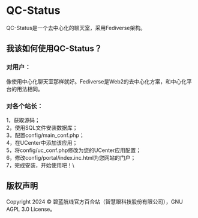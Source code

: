 # QC-Status
QC-Status是一个去中心化的聊天室，采用Fediverse架构。
## 我该如何使用QC-Status？
### 对用户：
像使用中心化聊天室那样就好。Fediverse是Web2的去中心化方案，和中心化平台的用法相同。
### 对各个站长：
1，获取源码；\
2，使用SQL文件安装数据库；\
3，配置config/main_conf.php；\
4，在UCenter中添加该应用；\
5，将config/uc_conf.php修改为您的UCenter应用配置；\
6，修改config/portal/index.inc.html为您网站的门户；\
7，完成安装，开始使用吧！\
## 版权声明
Copyright 2024 © 碧蓝航线官方百合站（智慧眼科技股份有限公司），GNU AGPL 3.0 License。